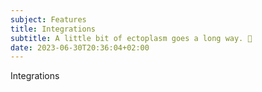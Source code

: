 ```yaml
---
subject: Features
title: Integrations
subtitle: A little bit of ectoplasm goes a long way. 🧪
date: 2023-06-30T20:36:04+02:00
---
```


Integrations
